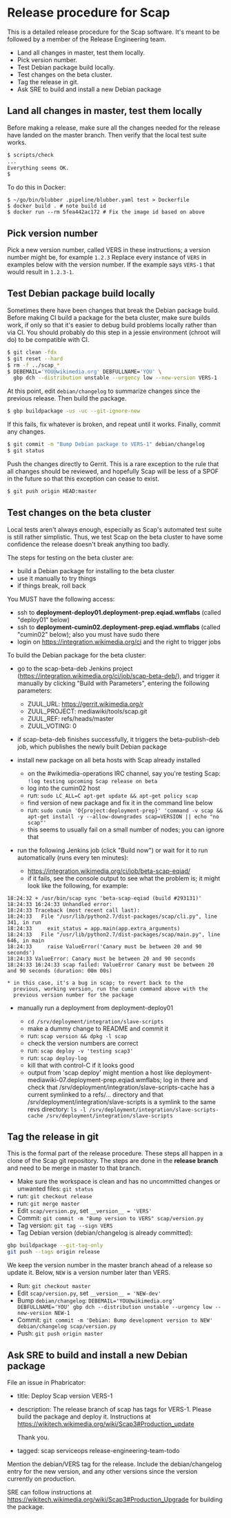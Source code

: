 # Release procedure for Scap

This is a detailed release procedure for the Scap software. It's meant
to be followed by a member of the Release Engineering team.

* Land all changes in master, test them locally.
* Pick version number.
* Test Debian package build locally.
* Test changes on the beta cluster.
* Tag the release in git.
* Ask SRE to build and install a new Debian package


## Land all changes in master, test them locally

Before making a release, make sure all the changes needed for the
release have landed on the master branch. Then verify that the local
test suite works.

```sh
$ scripts/check
...
Everything seems OK.
$ 
```

To do this in Docker:

~~~
$ ~/go/bin/blubber .pipeline/blubber.yaml test > Dockerfile
$ docker build . # note build id
$ docker run --rm 5fea442ac172 # Fix the image id based on above
~~~


## Pick version number

Pick a new version number, called VERS in these instructions; a
version number might be, for example `1.2.3` Replace every instance of
`VERS` in examples below with the version number. If the example says
`VERS-1` that would result in `1.2.3-1`.


## Test Debian package build locally

Sometimes there have been changes that break the Debian package build.
Before making CI build a package for the beta cluster, make sure
builds work, if only so that it's easier to debug build problems
locally rather than via CI. You should probably do this step in a
jessie environment (chroot will do) to be compatible with CI.

```sh
$ git clean -fdx
$ git reset --hard
$ rm -f ../scap_*
$ DEBEMAIL='YOU@wikimedia.org' DEBFULLNAME='YOU' \
  gbp dch --distribution unstable --urgency low --new-version VERS-1
```

At this point, edit `debian/changelog` to summarize changes since the
previous release. Then build the package.

```sh
$ gbp buildpackage -us -uc --git-ignore-new
```

If this fails, fix whatever is broken, and repeat until it works.
Finally, commit any changes.

```sh
$ git commit -m "Bump Debian package to VERS-1" debian/changelog
$ git status
```

Push the changes directly to Gerrit. This is a rare exception to the
rule that all changes should be reviewed, and hopefully Scap will be
less of a SPOF in the future so that this exception can cease to
exist.

```sh
$ git push origin HEAD:master
```


## Test changes on the beta cluster

Local tests aren't always enough, especially as Scap's automated test
suite is still rather simplistic. Thus, we test Scap on the beta
cluster to have some confidence the release doesn't break anything too
badly.

The steps for testing on the beta cluster are:

* build a Debian package for installing to the beta cluster
* use it manually to try things
* if things break, roll back

You MUST have the following access:

* ssh to **deployment-deploy01.deployment-prep.eqiad.wmflabs** (called
  "deploy01" below)
* ssh to **deployment-cumin02.deployment-prep.eqiad.wmflabs** (called
  "cumin02" below); also you must have sudo there
* login on <https://integration.wikimedia.org/ci> and the right to
  trigger jobs

To build the Debian package for the beta cluster:

* go to the scap-beta-deb Jenkins project
  (<https://integration.wikimedia.org/ci/job/scap-beta-deb/>), and
  trigger it manually by clicking "Build with Parameters", entering
  the following parameters:

  * ZUUL_URL: https://gerrit.wikimedia.org/r
  * ZUUL_PROJECT: mediawiki/tools/scap.git
  * ZUUL_REF: refs/heads/master
  * ZUUL_VOTING: 0

* if scap-beta-deb finishes successfully, it triggers the
  beta-publish-deb job, which publishes the newly built Debian package

* install new package on all beta hosts with Scap already installed

    * on the #wikimedia-operations IRC channel, say you're testing
      Scap: `!log testing upcoming Scap release on beta`
    * log into the cumin02 host
    * run: `sudo LC_ALL=C apt-get update && apt-get policy scap`
    * find version of new package and fix it in the command line below
    * run: `sudo cumin 'O{project:deployment-prep}' 'command -v scap &&
      apt-get install -y --allow-downgrades scap=VERSION || echo "no
      scap"'`
    * this seems to usually fail on a small number of nodes; you can
      ignore that

* run the following Jenkins job (click "Build now") or wait for it to
  run automatically (runs every ten minutes):

    * <https://integration.wikimedia.org/ci/job/beta-scap-eqiad/>
    * if it fails, see the console output to see what the problem is;
      it might look like the following, for example:

~~~
18:24:32 + /usr/bin/scap sync 'beta-scap-eqiad (build #293131)'
18:24:33 16:24:33 Unhandled error:
18:24:33 Traceback (most recent call last):
18:24:33   File "/usr/lib/python2.7/dist-packages/scap/cli.py", line 341, in run
18:24:33     exit_status = app.main(app.extra_arguments)
18:24:33   File "/usr/lib/python2.7/dist-packages/scap/main.py", line 646, in main
18:24:33     raise ValueError('Canary must be between 20 and 90 seconds')
18:24:33 ValueError: Canary must be between 20 and 90 seconds
18:24:33 16:24:33 scap failed: ValueError Canary must be between 20 and 90 seconds (duration: 00m 00s)
~~~

    * in this case, it's a bug in scap; to revert back to the
      previous, working version, run the cumin command above with the
      previous version number for the package

* manually run a deployment from deployment-deploy01

    * `cd /srv/deployment/integration/slave-scripts`
    * make a dummy change to README and commit it
    * run: `scap version && dpkg -l scap`
    * check the version numbers are correct
    * run: `scap deploy -v 'testing scap3'`
    * run: `scap deploy-log`
    * kill that with control-C if it looks good
    * output from 'scap deploy' might mention a host like
      deployment-mediawiki-07.deployment-prep.eqiad.wmflabs; log in
      there and check that
      /srv/deployment/integration/slave-scripts-cache has a current
      symlinked to a refs/... directory and that
      /srv/deployment/integration/slave-scripts is a symlink to the
      same revs directory: 
      `ls -l /srv/deployment/integration/slave-scripts-cache /srv/deployment/integration/slave-scripts`


## Tag the release in git

This is the formal part of the release procedure. These steps all
happen in a clone of the Scap git repository. The steps are done in
the **release branch** and need to be merge in master to that branch.

* Make sure the workspace is clean and has no uncommitted changes or
  unwanted files: `git status`
* run: `git checkout release`
* run: `git merge master`
* Edit `scap/version.py`, set `__version__ = 'VERS'`
* Commit: `git commit -m "Bump version to VERS" scap/version.py`
* Tag version: `git tag --sign VERS`
* Tag Debian version (debian/changelog is already committed):

```sh
gbp buildpackage --git-tag-only
git push --tags origin release
```

We keep the version number in the master branch ahead of a release so
update it. Below, `NEW` is a version number later than VERS.

* Run: `git checkout master`
* Edit `scap/version.py`, set `__version__ = 'NEW-dev'`
* Bump `debian/changelog`: `DEBEMAIL='YOU@wikimedia.org'
  DEBFULLNAME='YOU' gbp dch --distribution unstable --urgency low
  --new-version NEW-1`
* Commit: `git commit -m 'Debian: Bump development version to NEW'
  debian/changelog scap/version.py `
* Push: `git push origin master`


## Ask SRE to build and install a new Debian package

File an issue in Phabricator:

* title: Deploy Scap version VERS-1
* description: The release branch of scap has tags for VERS-1. Please
  build the package and deploy it. Instructions at
  https://wikitech.wikimedia.org/wiki/Scap3#Production_update

  Thank you.
* tagged: scap serviceops release-engineering-team-todo


Mention the debian/VERS tag for the release. Include the
debian/changelog entry for the new version, and any other versions
since the version currently on production.

SRE can follow instructions at
<https://wikitech.wikimedia.org/wiki/Scap3#Production_Upgrade> for
building the package.
